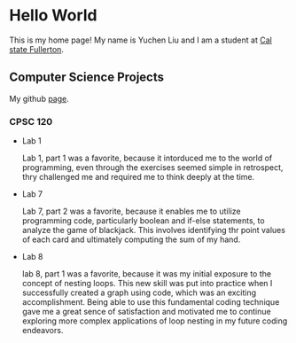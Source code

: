# Hello World
This is my home page! My name is Yuchen Liu and I am a student at [Cal state Fullerton](https://www.fullerton.edu/).
## Computer Science Projects
My github [page](https://github.com/yuchenliu39).
### CPSC 120

*  Lab 1
   
   Lab 1, part 1 was a favorite, because it intorduced me to the world of programming, even through the exercises seemed simple in retrospect, thry challenged me and required me to think deeply at the time.

*  Lab 7
   
   Lab 7, part 2 was a favorite, because it enables me to utilize programming code, particularly boolean and if-else statements, to analyze the game of blackjack. This involves identifying thr point values of each card and ultimately computing the sum of my hand.

*  Lab 8
   
   lab 8, part 1 was a favorite, because it was my initial exposure to the concept of nesting loops. This new skill was put into practice when I successfully created a graph using code, which was an exciting accomplishment. Being able to use this fundamental coding technique gave me a great sence of satisfaction and motivated me to continue exploring more complex applications of loop nesting in my future coding endeavors.